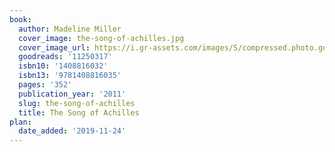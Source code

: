 ```yaml
---
book:
  author: Madeline Miller
  cover_image: the-song-of-achilles.jpg
  cover_image_url: https://i.gr-assets.com/images/S/compressed.photo.goodreads.com/books/1331154660l/11250317._SX98_.jpg
  goodreads: '11250317'
  isbn10: '1408816032'
  isbn13: '9781408816035'
  pages: '352'
  publication_year: '2011'
  slug: the-song-of-achilles
  title: The Song of Achilles
plan:
  date_added: '2019-11-24'
---
```

